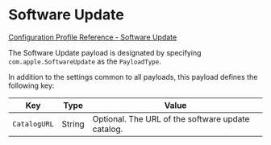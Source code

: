 # Software Update  

 [Configuration Profile Reference - Software Update](https://developer.apple.com/library/content/featuredarticles/iPhoneConfigurationProfileRef/Introduction/Introduction.html#//apple_ref/doc/uid/TP40010206-CH1-SW68)  

The Software Update payload is designated by specifying `com.apple.SoftwareUpdate` as the `PayloadType`.  

In addition to the settings common to all payloads, this payload defines the following key:  

|Key|Type|Value|
|-|-|-|
|`CatalogURL`|String|Optional. The URL of the software update catalog.|
  

